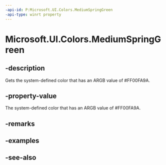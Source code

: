 ```yaml
---
-api-id: P:Microsoft.UI.Colors.MediumSpringGreen
-api-type: winrt property
---
```


<!-- Property syntax
public Windows.UI.Color MediumSpringGreen { get; }
-->

# Microsoft.UI.Colors.MediumSpringGreen

## -description

Gets the system-defined color that has an ARGB value of #FF00FA9A.

## -property-value

The system-defined color that has an ARGB value of #FF00FA9A.

## -remarks

## -examples

## -see-also
